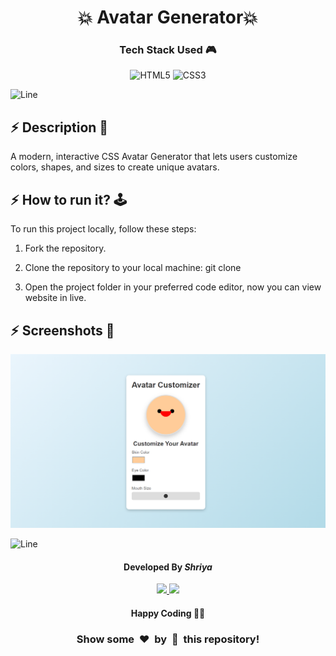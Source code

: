 <h1 align='center'><b>💥 Avatar Generator💥</b></h1>

<!-- -------------------------------------------------------------------------------------------------------------- -->

<h3 align='center'>Tech Stack Used 🎮</h3>


<div align='center'>

  ![HTML5](https://img.shields.io/badge/html5-%23E34F26.svg?style=for-the-badge&logo=html5&logoColor=white)
  ![CSS3](https://img.shields.io/badge/css3-%231572B6.svg?style=for-the-badge&logo=css3&logoColor=white)

</div>


![Line](https://github.com/Avdhesh-Varshney/WebMasterLog/assets/114330097/4b78510f-a941-45f8-a9d5-80ed0705e847)

<!-- -------------------------------------------------------------------------------------------------------------- -->

## :zap: Description 📃

<div>
  <p>A modern, interactive CSS Avatar Generator that lets users customize colors, shapes, and sizes to create unique avatars.</p>
</div>


<!-- -------------------------------------------------------------------------------------------------------------- -->

## :zap: How to run it? 🕹️

<div>
    <p>To run this project locally, follow these steps:

1. Fork the repository.

2. Clone the repository to your local machine:
    git clone 

3. Open the project folder in your preferred code editor, now you can view website in live.

</p>
</div>

<!-- -------------------------------------------------------------------------------------------------------------- -->

## :zap: Screenshots 📸
<!-- add the screenshot of the project (Mandatory) -->

<img src='./screenshot.webp'>


![Line](https://github.com/Avdhesh-Varshney/WebMasterLog/assets/114330097/4b78510f-a941-45f8-a9d5-80ed0705e847)

<!-- -------------------------------------------------------------------------------------------------------------- -->

<h4 align='center'>Developed By <b><i>Shriya</i></b></h4>
<p align='center'>
  <a href='https://www.linkedin.com/in/khushi-pushkar-9029b8287/'>
    <img src='https://img.shields.io/badge/linkedin-%230077B5.svg?style=for-the-badge&logo=linkedin&logoColor=white' />
  </a>
  <a href='https://github.com/shriyadindi'>
    <img src='https://img.shields.io/badge/github-%23121011.svg?style=for-the-badge&logo=github&logoColor=white' />
  </a>
</p>

<h4 align='center'>Happy Coding 🧑‍💻</h4>

<h3 align="center">Show some &nbsp;❤️&nbsp; by &nbsp;🌟&nbsp; this repository!</h3>
